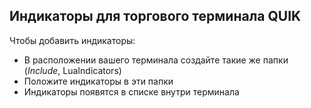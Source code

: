 ## Индикаторы для торгового терминала QUIK
Чтобы добавить индикаторы:  
+	В расположении вашего терминала создайте такие же папки (*Include*, LuaIndicators)
+	Положите индикаторы в эти папки
+	Индикаторы появятся в списке внутри терминала